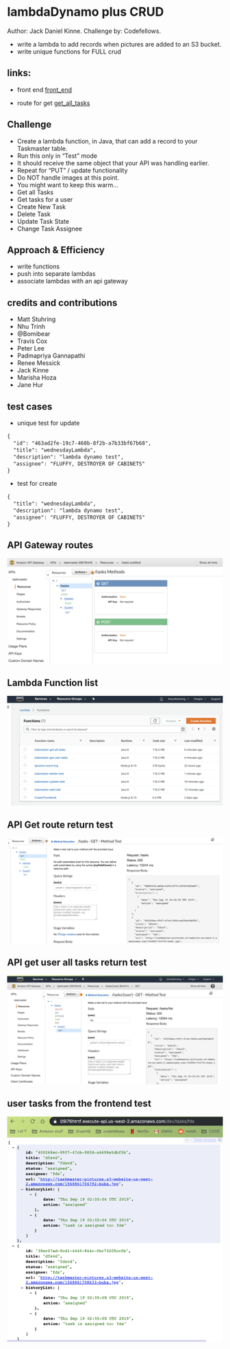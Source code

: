 # lambdaDynamo plus CRUD
Author: Jack Daniel Kinne.
Challenge by: Codefellows.
<!-- Short summary or background information -->
- write a lambda to add records when pictures are added to an S3 bucket.
- write unique functions for FULL crud

## links:
- front end
[front_end](http://taskmaster-frontend-jack.s3-website-us-west-2.amazonaws.com/)

- route for get
[get_all_tasks](https://09i76htrtf.execute-api.us-west-2.amazonaws.com/dev/tasks)



## Challenge
<!-- Description of the challenge -->
- Create a lambda function, in Java, that can add a record to your Taskmaster table.
- Run this only in “Test” mode
- It should receive the same object that your API was handling earlier.
- Repeat for “PUT” / update functionality
- Do NOT handle images at this point.
- You might want to keep this warm…
- Get all Tasks
- Get tasks for a user
- Create New Task
- Delete Task
- Update Task State
- Change Task Assignee
## Approach & Efficiency
<!-- What approach did you take? Why? What is the Big O space/time for this approach? -->
- write functions
- push into separate lambdas
- associate lambdas with an api gateway


## credits and contributions
- Matt Stuhring
- Nhu Trinh
- @Bomibear
- Travis Cox
- Peter Lee
- Padmapriya Gannapathi
- Renee Messick
- Jack Kinne
- Marisha Hoza
- Jane Hur

## test cases
- unique test for update
```
{
  "id": "463ad2fe-19c7-460b-8f2b-a7b33bf67b68",
  "title": "wednesdayLambda",
  "description": "lambda dynamo test",
  "assignee": "FLUFFY, DESTROYER OF CABINETS"
}
```
- test for create
```
{
  "title": "wednesdayLambda",
  "description": "lambda dynamo test",
  "assignee": "FLUFFY, DESTROYER OF CABINETS"
}
```

## API Gateway routes
![api_gateway](src/main/resources/api_gateway.png)

## Lambda Function list
![lambdas](src/main/resources/lambda.png)

## API Get route return test
![get](src/main/resources/get.png)

## API get user all tasks return test
![get](src/main/resources/api-get-test.png)

## user tasks from the frontend test
![get](src/main/resources/user-tasks.png)

